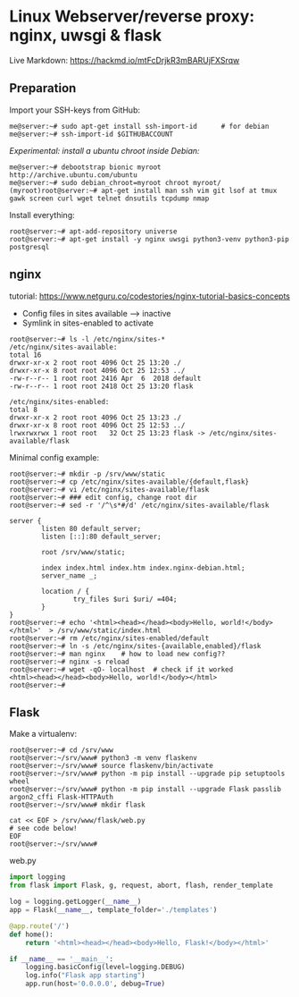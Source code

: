 # Linux Webserver/reverse proxy: nginx, uwsgi & flask

Live Markdown: <https://hackmd.io/mtFcDrjkR3mBARUjFXSrqw>

## Preparation

Import your SSH-keys from GitHub:

```console
me@server:~# sudo apt-get install ssh-import-id      # for debian
me@server:~# ssh-import-id $GITHUBACCOUNT
```

*Experimental: install a ubuntu chroot inside Debian:*

```console
me@server:~# debootstrap bionic myroot http://archive.ubuntu.com/ubuntu
me@server:~# sudo debian_chroot=myroot chroot myroot/
(myroot)root@server:~# apt-get install man ssh vim git lsof at tmux gawk screen curl wget telnet dnsutils tcpdump nmap
```

Install everything:

```console
root@server:~# apt-add-repository universe
root@server:~# apt-get install -y nginx uwsgi python3-venv python3-pip postgresql

```

## nginx

tutorial: <https://www.netguru.co/codestories/nginx-tutorial-basics-concepts>

- Config files in sites available --> inactive
- Symlink in sites-enabled to activate

```console
root@server:~# ls -l /etc/nginx/sites-*
/etc/nginx/sites-available:
total 16
drwxr-xr-x 2 root root 4096 Oct 25 13:20 ./
drwxr-xr-x 8 root root 4096 Oct 25 12:53 ../
-rw-r--r-- 1 root root 2416 Apr  6  2018 default
-rw-r--r-- 1 root root 2418 Oct 25 13:20 flask

/etc/nginx/sites-enabled:
total 8
drwxr-xr-x 2 root root 4096 Oct 25 13:23 ./
drwxr-xr-x 8 root root 4096 Oct 25 12:53 ../
lrwxrwxrwx 1 root root   32 Oct 25 13:23 flask -> /etc/nginx/sites-available/flask
```

Minimal config example:

```console
root@server:~# mkdir -p /srv/www/static
root@server:~# cp /etc/nginx/sites-available/{default,flask}
root@server:~# vi /etc/nginx/sites-available/flask
root@server:~# ### edit config, change root dir
root@server:~# sed -r '/^\s*#/d' /etc/nginx/sites-available/flask

server {
        listen 80 default_server;
        listen [::]:80 default_server;

        root /srv/www/static;

        index index.html index.htm index.nginx-debian.html;
        server_name _;

        location / {
                try_files $uri $uri/ =404;
        }
}
root@server:~# echo '<html><head></head><body>Hello, world!</body></html>'  > /srv/www/static/index.html
root@server:~# rm /etc/nginx/sites-enabled/default
root@server:~# ln -s /etc/nginx/sites-{available,enabled}/flask
root@server:~# man nginx    # how to load new config??
root@server:~# nginx -s reload
root@server:~# wget -qO- localhost  # check if it worked
<html><head></head><body>Hello, world!</body></html>
root@server:~#
```

## Flask

Make a virtualenv:

```console
root@server:~# cd /srv/www
root@server:~/srv/www# python3 -m venv flaskenv
root@server:~/srv/www# source flaskenv/bin/activate
root@server:~/srv/www# python -m pip install --upgrade pip setuptools wheel
root@server:~/srv/www# python -m pip install --upgrade Flask passlib argon2_cffi Flask-HTTPAuth
root@server:~/srv/www# mkdir flask

cat << EOF > /srv/www/flask/web.py
# see code below!
EOF
root@server:~/srv/www# 
```

web.py

```python
import logging
from flask import Flask, g, request, abort, flash, render_template

log = logging.getLogger(__name__)
app = Flask(__name__, template_folder='./templates')

@app.route('/')
def home():
    return '<html><head></head><body>Hello, Flask!</body></html>'

if __name__ == '__main__':
    logging.basicConfig(level=logging.DEBUG)
    log.info("Flask app starting")
    app.run(host='0.0.0.0', debug=True)

```
